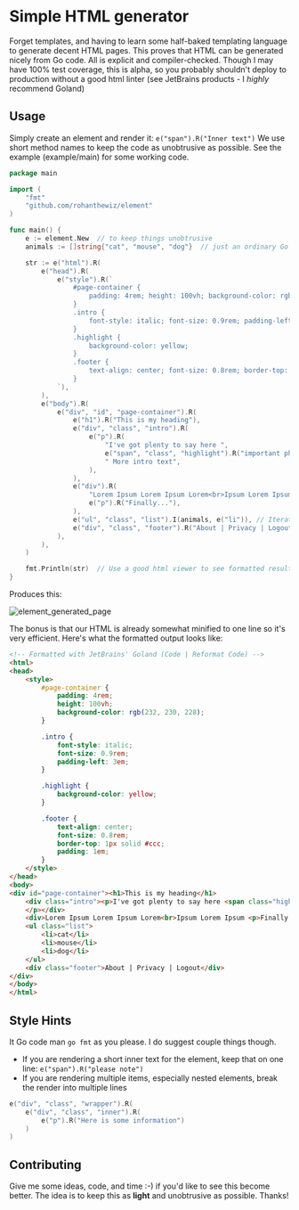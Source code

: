 # Simple HTML generator
Forget templates, and having to learn some half-baked templating language to generate decent HTML pages.
This proves that HTML can be generated nicely from Go code. All is explicit and compiler-checked.
Though I may have 100% test coverage, this is alpha, so you probably shouldn't deploy to production without a good html linter (see JetBrains products - I *highly* recommend Goland)

## Usage
Simply create an element and render it: `e("span").R("Inner text")`
We use short method names to keep the code as unobtrusive as possible.
See the example (example/main) for some working code.

```go
package main

import (
	"fmt"
	"github.com/rohanthewiz/element"
)

func main() {
	e := element.New  // to keep things unobtrusive
	animals := []string{"cat", "mouse", "dog"}  // just an ordinary Go slice

	str := e("html").R(
		e("head").R(
            e("style").R(`
                #page-container {
                    padding: 4rem; height: 100vh; background-color: rgb(232, 230, 228);
                }
                .intro {
                    font-style: italic; font-size: 0.9rem; padding-left: 3em;
                }
                .highlight {
                    background-color: yellow;
                }			
                .footer {
                    text-align: center; font-size: 0.8rem; border-top: 1px solid #ccc; padding: 1em;
                }
            `), 
        ),
        e("body").R(
            e("div", "id", "page-container").R(
                e("h1").R("This is my heading"),
                e("div", "class", "intro").R(
                    e("p").R(
                    	"I've got plenty to say here ",
                        e("span", "class", "highlight").R("important phrase!"),
                        " More intro text",
                    ),
                ),
                e("div").R(
                    "Lorem Ipsum Lorem Ipsum Lorem<br>Ipsum Lorem Ipsum ",
                    e("p").R("Finally..."),
                ),
                e("ul", "class", "list").I(animals, e("li")), // Iterate my slice - move over Angular!
                e("div", "class", "footer").R("About | Privacy | Logout"),
            ),
        ),
    )

    fmt.Println(str)  // Use a good html viewer to see formatted result
}
```

Produces this:

![element_generated_page](https://user-images.githubusercontent.com/1130495/32986574-dc894b08-cc9a-11e7-82eb-f62fffb84895.png)

The bonus is that our HTML is already somewhat minified to one line so it's very efficient.
Here's what the formatted output looks like:

```html
<!-- Formatted with JetBrains' Goland (Code | Reformat Code) -->
<html>
<head>
    <style>
        #page-container {
            padding: 4rem;
            height: 100vh;
            background-color: rgb(232, 230, 228);
        }

        .intro {
            font-style: italic;
            font-size: 0.9rem;
            padding-left: 3em;
        }

        .highlight {
            background-color: yellow;
        }

        .footer {
            text-align: center;
            font-size: 0.8rem;
            border-top: 1px solid #ccc;
            padding: 1em;
        }
    </style>
</head>
<body>
<div id="page-container"><h1>This is my heading</h1>
    <div class="intro"><p>I've got plenty to say here <span class="highlight">important phrase!</span> More intro text
    </p></div>
    <div>Lorem Ipsum Lorem Ipsum Lorem<br>Ipsum Lorem Ipsum <p>Finally...</p></div>
    <ul class="list">
        <li>cat</li>
        <li>mouse</li>
        <li>dog</li>
    </ul>
    <div class="footer">About | Privacy | Logout</div>
</div>
</body>
</html>
```

## Style Hints
It Go code man `go fmt` as you please. I do suggest couple things though.

* If you are rendering a short inner text for the element, keep that on one line: `e("span").R("please note")`
* If you are rendering multiple items, especially nested elements, break the render into multiple lines

```go
e("div", "class", "wrapper").R(
	e("div", "class", "inner").R(
		e("p").R("Here is some information")
	)
)
```

## Contributing
Give me some ideas, code, and time :-) if you'd like to see this become better.
The idea is to keep this as **light** and unobtrusive as possible. Thanks!